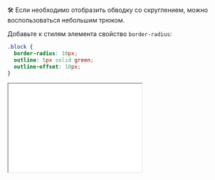 🛠️ Если необходимо отобразить обводку со скруглением, можно воспользоваться небольшим трюком.

Добавьте к стилям элемента свойство `border-radius`:

```css
.block {
  border-radius: 10px;
  outline: 5px solid green;
  outline-offset: 10px;
}
```

<iframe title="Обводка со скруглением" src="demos/rounded/" height="200"></iframe>
